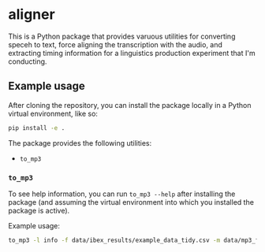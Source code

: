<!-- -*- mode: gfm; fill-column: 72; coding: utf-8; -*- -->
# aligner

This is a Python package that provides varuous utilities for converting
speceh to text, force aligning the transcription with the audio, and
extracting timing information for a linguistics production experiment
that I'm conducting.

## Example usage

After cloning the repository, you can install the package locally in a
Python virtual environment, like so:

``` sh
pip install -e .
```

The package provides the following utilities:

- `to_mp3`

### `to_mp3`

To see help information, you can run `to_mp3 --help` after installing
the package (and assuming the virtual environment into which you
installed the package is active).

Example usage:

``` sh
to_mp3 -l info -f data/ibex_results/example_data_tidy.csv -m data/mp3_files -z data/zip_archives
```
